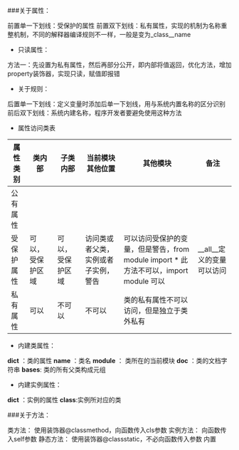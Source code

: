 ###关于属性：

前置单一下划线：受保护的属性
前置双下划线：私有属性，实现的机制为名称重整机制，不同的解释器编译规则不一样，一般是变为_class__name

- 只读属性：

方法一：先设置为私有属性，然后再部分公开，即内部将值返回，优化方法，增加property装饰器，实现只读，赋值即报错

- 关于规则：

后置单一下划线：定义变量时添加后单一下划线，用与系统内置名称的区分识别
前后双下划线：系统内建名称，程序开发者要避免使用这种方法

- 属性访问类表

|属性类别|类内部|子类内部|当前模块其他位置|其他模块|备注|
| -----|-----|-----|-----|-----|-----|
|公有属性||||||||全部位置都可以访问|
|受保护属性|可以，受保护区域|可以，受保护区域|访问类或者父类，实例或者子实例，警告|可以访问受保护的变量，但是警告，from module import * 此方法不可以，import module 可以|__all__定义的变量可以访问|
|私有属性|可以|不可以|不可以|类的私有属性不可以访问，但是独立于类外私有


- 内建类属性：

__dict__ ：类的属性
__name__ ：类名
__module__ ： 类所在的当前模块
__doc__ ：类的文档字符串
__bases__: 类的所有父类构成元组

- 内建实例属性：

__dict__ ：实例的属性
__class__:实例所对应的类



###关于方法：

类方法：    使用装饰器@classmethod，向函数传入cls参数
实例方法：  向函数传入self参数
静态方法：  使用装饰器@classstatic，不必向函数传入参数
内置